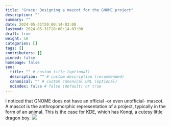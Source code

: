 ```yaml
---
title: "Grace: Designing a mascot for the GNOME project"
description: ""
summary: ""
date: 2024-05-31T20:00:14-03:00
lastmod: 2024-05-31T20:00:14-03:00
draft: true
weight: 50
categories: []
tags: []
contributors: []
pinned: false
homepage: false
seo:
  title: "" # custom title (optional)
  description: "" # custom description (recommended)
  canonical: "" # custom canonical URL (optional)
  noindex: false # false (default) or true
---
```

I noticed that GNOME does not have an official -or even unofficial- mascot. A mascot is the anthropomorphic representation of a project, typically in the form of an animal. This is the case for KDE, which has Konqi, a cutesy little dragon boy.
![](konq.png)

